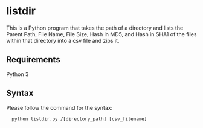 # listdir
This is a Python program that takes the path of a directory and lists the Parent
Path, File Name, File Size, Hash in MD5, and Hash in SHA1 of the files within that directory into a csv file and zips it.

## Requirements
Python 3

## Syntax
Please follow the command for the syntax:
```
  python listdir.py /[directory_path] [csv_filename]
```
